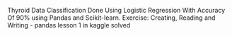 Thyroid Data Classification Done Using Logistic Regression With Accuracy Of 90% using Pandas and Scikit-learn.
Exercise: Creating, Reading and Writing - pandas lesson 1 in kaggle solved 
